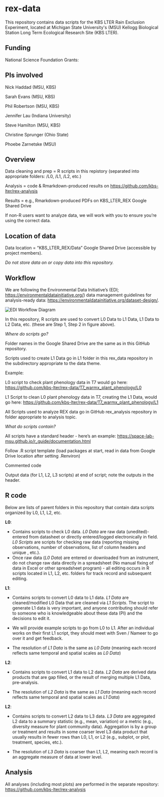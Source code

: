# rex-data
This repository contains data scripts for the KBS LTER Rain Exclusion Experiment, located at Michigan State University's (MSU) Kellogg Biological Station Long Term Ecological Research Site (KBS LTER).

## Funding
National Science Foundation Grants: 

## PIs involved
Nick Haddad (MSU, KBS)

Sarah Evans (MSU, KBS)

Phil Robertson (MSU, KBS)

Jennifer Lau (Indiana University)

Steve Hamilton (MSU, KBS)

Christine Sprunger (Ohio State)

Phoebe Zarnetske (MSU)


## Overview
Data cleaning and prep = R scripts in this repistory (separated into appropriate folders: /L0, /L1, /L2, etc.)

Analysis = code & Rmarkdown-produced results on https://github.com/kbs-lter/rex-analysis 

Results = e.g., Rmarkdown-produced PDFs on KBS_LTER_REX Google Shared Drive

If non-R users want to analyze data, we will work with you to ensure you’re using the correct data.


## Location of data
Data location = “KBS_LTER_REX/Data” Google Shared Drive (accessible by project members). 

*Do not store data on or copy data into this repository.*


## Workflow
We are following the Environmental Data Initiative’s (EDI; https://environmentaldatainitiative.org/) data management guidelines for analysis-ready data: https://environmentaldatainitiative.org/dataset-design/.

![EDI Workflow Diagram](https://environmentaldatainitiative.files.wordpress.com/2019/04/harmonization_procedure_general.png)

In this repository, R scripts are used to convert L0 Data to L1 Data, L1 Data to L2 Data, etc. (these are Step 1, Step 2 in figure above). 

*Where do scripts go?*

Folder names in the Google Shared Drive are the same as in this GitHub repository. 

Scripts used to create L1 Data go in L1 folder in this rex_data repository in the subdirectory appropriate to the data theme. 


Example: 

L0 script to check plant phenology data in T7 would go here: https://github.com/kbs-lter/rex-data/T7_warmx_plant_phenology/L0

L1 Script to clean L0 plant phenology data in T7, creating the L1 Data, would go here: https://github.com/kbs-lter/rex-data/T7_warmx_plant_phenology/L1 

All Scripts used to analyze REX data go in GitHub rex_analysis repository in folder appropriate to analysis topic.


*What do scripts contain?*

All scripts have a standard header - here’s an example: https://space-lab-msu.github.io/r_guide/documentation.html 

Follow .R script template (load packages at start, read in data from Google Drive location after setting .Renviron)

Commented code

Output data (for L1, L2, L3 scripts) at end of script; note the outputs in the header.

## R code

Below are lists of parent folders in this repository that contain data scripts organized by L0, L1, L2, etc. 

**L0**: 

- Contains scripts to check L0 data. *L0 Data* are raw data (unedited)- entered from datasheet or directly entered/logged electronically in field. *L0 Scripts* are scripts for checking raw data (reporting missing observations, number of observations, list of column headers and unique , etc.). 
- Once raw data (*L0 Data*) are entered or downloaded from an instrument, do not change raw data directly in a spreadsheet (No manual fixing of data in Excel or other spreadsheet program) - all editing occurs in R scripts located in L1, L2, etc. folders for track record and subsequent editing.


**L1**: 

- Contains scripts to convert L0 data to L1 data. *L1 Data* are cleaned/modified L0 Data that are cleaned via *L1 Scripts*. The script to generate L1 data is very important, and anyone contributing should refer to someone who is knowledgeable about these data (PI) and the decisions to edit it.

- We will provide example scripts to go from L0 to L1. After an individual works on their first L1 script, they should meet with Sven / Nameer to go over it and get feedback.

- The resolution of *L1 Data* is the same as *L0 Data* (meaning each record reflects same temporal and spatial scales as *L0 Data*)


**L2**: 

- Contains scripts to convert L1 data to L2 data. *L2 Data* are derived data products that are gap filled, or the result of merging multiple L1 Data, pre-analysis.

- The resolution of *L2 Data* is the same as *L1 Data* (meaning each record reflects same temporal and spatial scales as *L1 Data*)


**L2**: 

- Contains scripts to convert L2 data to L3 data. *L3 Data* are aggregated L2 data to a summary statistic (e.g., mean, variation) or a metric (e.g., diversity measure for plant community data). Aggregation is by a group or treatment and results in some coarser level L3 data product that usually results in fewer rows than L0, L1, or L2 (e.g., subplot, or plot, treatment, species, etc.). 

- The resolution of *L3 Data* is coarser than L1, L2, meaning each record is an aggregate measure of data at lower level.


## Analysis
All analyses (including most plots) are performed in the separate repository: https://github.com/kbs-lter/rex-analysis
